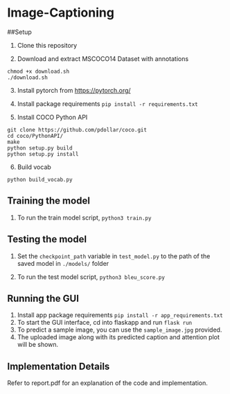 # Image-Captioning

##Setup

1. Clone this repository

2. Download and extract MSCOCO14 Dataset with annotations

```
chmod +x download.sh
./download.sh
```

3. Install pytorch from https://pytorch.org/

4. Install package requirements
```pip install -r requirements.txt```

5. Install COCO Python API

```
git clone https://github.com/pdollar/coco.git
cd coco/PythonAPI/
make
python setup.py build
python setup.py install
```

6. Build vocab

```python build_vocab.py```

## Training the model

1. To run the train model script, `python3 train.py`

## Testing the model

1. Set the `checkpoint_path` variable in `test_model.py` to the path of the saved model in `./models/` folder

2. To run the test model script, `python3 bleu_score.py`

## Running the GUI

1. Install app package requirements `pip install -r app_requirements.txt`
2. To start the GUI interface, cd into flaskapp and run `flask run`
3. To predict a sample image, you can use the `sample_image.jpg` provided.
4. The uploaded image along with its predicted caption and attention plot will be shown.

## Implementation Details
Refer to report.pdf for an explanation of the code and implementation.

